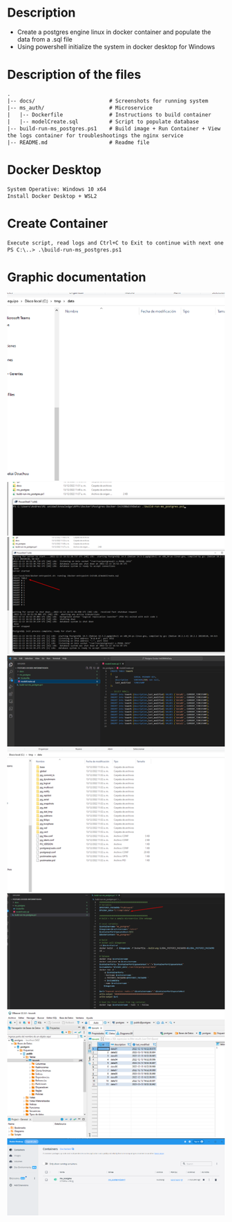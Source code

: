 # Description

- Create a postgres engine linux in docker container and populate the data from a .sql file
- Using powershell initialize the system in docker desktop for Windows

# Description of the files
    .
    |-- docs/                        # Screenshots for running system
    |-- ms_auth/                     # Microservice
    |   |-- Dockerfile               # Instructions to build container
    |   |-- modelCreate.sql          # Script to populate database
    |-- build-run-ms_postgres.ps1    # Build image + Run Container + View the logs container for troubleshootings the nginx service
    |-- README.md                    # Readme file
    
# Docker Desktop

```console
System Operative: Windows 10 x64
Install Docker Desktop + WSL2
```
# Create Container
```console
Execute script, read logs and Ctrl+C to Exit to continue with next one
PS C:\..> .\build-run-ms_postgres.ps1
```

# Graphic documentation

![Alt text](/docs/Screenshot_1.png?raw=true)
![Alt text](/docs/Screenshot_2.png?raw=true)
![Alt text](/docs/Screenshot_3.png?raw=true)
![Alt text](/docs/Screenshot_4.png?raw=true)
![Alt text](/docs/Screenshot_5.png?raw=true)
![Alt text](/docs/Screenshot_6.png?raw=true)
![Alt text](/docs/Screenshot_7.png?raw=true)
![Alt text](/docs/Screenshot_8.png?raw=true)
